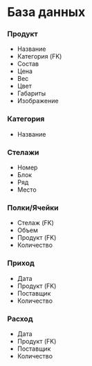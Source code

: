 # База данных

### Продукт

- Название
- Категория (FK)
- Состав
- Цена
- Вес
- Цвет
- Габариты
- Изображение

### Категория

- Название

### Стелажи

- Номер
- Блок
- Ряд
- Место

### Полки/Ячейки

- Стелаж (FK)
- Объем
- Продукт (FK)
- Количество

### Приход

- Дата
- Продукт (FK)
- Поставщик
- Количество

### Расход

- Дата
- Продукт (FK)
- Поставщик
- Количество